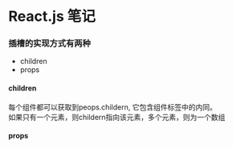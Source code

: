 # React.js 笔记

### 插槽的实现方式有两种
+ children
+ props

#### children 
每个组件都可以获取到peops.childern, 它包含组件标签中的内同。<br>
如果只有一个元素，则childern指向该元素，多个元素，则为一个数组

#### props